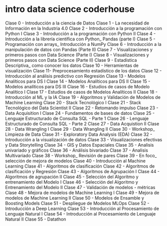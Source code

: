 # intro data science coderhouse
Clase 0 - Introducción a la ciencia de Datos
Clase 1 - La necesidad de Información en la Industria 4.0
Clase 2 - Introducción a la programación con Python I
Clase 3 - Introducción a la programación con Python II
Clase 4 - Introducción a la librería científica con Python_ Pandas (parte I)
Clase 5 - Programación con arrays_ Introducción a NumPy
Clase 6 - Introducción a la manipulación de datos con Pandas (Parte II)
Clase 7 - Visualizaciones y primeros pasos con Data Science (Parte I)
Clase 8 - Visualizaciones y primeros pasos con Data Science (Parte II)
Clase 9 - Estadística Descriptiva_ como conocer los datos
Clase 10 - Herramientas de visualización
Clase 11- Preprocesamiento estadístico de los datos
Clase 12 - Introducción al análisis predictivo con Regresión
Clase 13 - Modelos Analíticos para DS I
Clase 14 - Modelos Analíticos para DS II
Clase 15 - Modelos analíticos para DS III
Clase 16 - Estudios de casos de Modelo Analítico I
Clase 17 - Estudios de casos de Modelos Analíticos II
Clase 18 - Introducción al ML y la IA
Clase 19 - Algoritmos y Validación de Modelos de Machine Learning
Clase 20 - Stack Tecnológico I
Clase 21 - Stack Tecnológico del Data Scientist II
Clase 22 - Retomando impulso
Clase 23 - Data Acquisition I
Clase 24 - Fundamentos de bases de datos
Clase 25 - Lenguaje Estructurado de Consulta SQL - Parte 1
Clase 26 - Lenguaje Estructurado de Consulta SQL - Parte 2
Clase 27 - Data Acquistion II
Clase 28 - Data Wrangling I
Clase 29 - Data Wrangling II
Clase 30 - Workshop_ Limpieza de Data
Clase 31 - Exploratory Data Analysis (EDA)
Clase 32 - Introducción a la visualización de datos
Clase 33 - Visualizaciones efectivas y Data Storytelling
Clase 34 - GIS y Datos Espaciales
Clase 35 - Analisis univariado y gráficos
Clase 36 - Análisis bivariado
Clase 37 - Analisis Multivariado
Clase 38 - Workshop_ Revisión de pares
Clase 39 - En foco_ selección de mejora de modelos
Clase 40 - Introducción al Machine Learning
Clase 41 - Algoritmos de clasificación
Clase 42 - Algoritmos de clasificación y Regresión
Clase 43 - Algoritmos de Agrupación I
Clase 44 - Algoritmos de agrupación II
Clase 45 - Selección del Algoritmo y entrenamiento del Modelo I
Clase 46 - Selección del Algoritmo y Entrenamiento del Modelo II
Clase 47 - Validación de modelos - métricas
Clase 48 - Mejora de modelos de Machine Learning I
Clase 49 - Mejora de modelos de Machine Learning II
Clase 50 - Modelos de Ensamble y Boosting Models
Clase 51 - Despliegue de Modelos MLOps
Clase 52 - Introducción a Deep Learning
Clase 53 - Introducción al Procesamiento de Lenguaje Natural I
Clase 54 - Introducción al Procesamiento de Lenguaje Natural II
Clase 55 - Datathon

